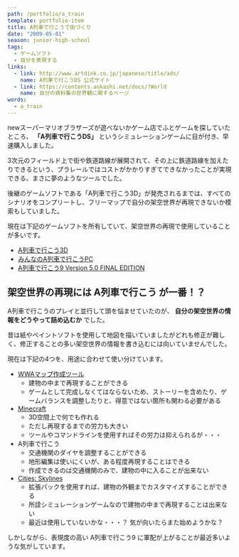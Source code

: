 ```yaml
---
path: /portfolio/a_train
template: portfolio-item
title: A列車で行こうで街づくり
date: "2009-05-01"
season: junior-high-school
tags:
  - ゲームソフト
  - 自分を表現する
links:
  - link: http://www.artdink.co.jp/japanese/title/ads/
    name: A列車で行こうDS 公式サイト
  - link: https://contents.aokashi.net/docs/?World
    name: 自分の資料集の世界観に関するページ
words:
  - a_train
---
```


newスーパーマリオブラザーズが遊べないかゲーム店でふとゲームを探していたところ、 **「A列車で行こうDS」** というシミュレーションゲームに目が付き、早速購入しました。

3次元のフィールド上で街や鉄道路線が展開されて、その上に鉄道路線を加えたりできるという、プラレールではコストがかかりすぎてできなかったことが実現できる、まさに夢のようなツールでした。

後継のゲームソフトである「A列車で行こう3D」が発売されるまでは、すべてのシナリオをコンプリートし、フリーマップで自分の架空世界が再現できないか模索もしていました。

現在は下記のゲームソフトを所有していて、架空世界の再現で使用していることが多いです。

- [A列車で行こう3D](http://www.artdink.co.jp/japanese/title/a3d/)
- [みんなのA列車で行こうPC](http://www.artdink.co.jp/japanese/title/apc/)
- [A列車で行こう9 Version 5.0 FINAL EDITION](https://www.a-train9.jp/final/)

## 架空世界の再現には A列車で行こう が一番！？
A列車で行こうのプレイと並行して頭を悩ませていたのが、 **自分の架空世界の情報をどうやって詰め込むか** でした。

昔は紙やペイントソフトを使用して地図を描いていましたがどれも修正が難しく、修正することの多い架空世界の情報を書き込むには向いていませんでした。

現在は下記の4つを、用途に合わせて使い分けています。

- [WWAマップ作成ツール](/portfolio/wwa_game)
  - 建物の中まで再現することができる
  - ゲームとして完成しなくてはならないため、ストーリーを含めたり、ゲームバランスを調整したりと、得意ではない箇所も関わる必要がある
- [Minecraft](https://www.minecraft.net/ja-jp/)
  - 3D空間上で何でも作れる
  - ただし再現するまでの労力も大きい
  - ツールやコマンドラインを使用すればその労力は抑えられるが・・・
- A列車で行こう
  - 交通機関のダイヤを調整することができる
  - 地形編集は使いにくいが、ある程度再現することはできる
  - 作成できるのは交通機関のみで、建物の中に入ることが出来ない
- [Cities: Skylines](https://store.steampowered.com/app/255710/Cities_Skylines/)
  - 拡張パックを使用すれば、建物の外観までカスタマイズすることができる
  - 所詮シミュレーションゲームなので建物の中まで再現することは出来ない
  - 最近は使用していないかな・・・？ 気が向いたらまた始めようかな？

しかしながら、表現度の高い A列車で行こう9 に軍配が上がることが最近多いような気がしています。
